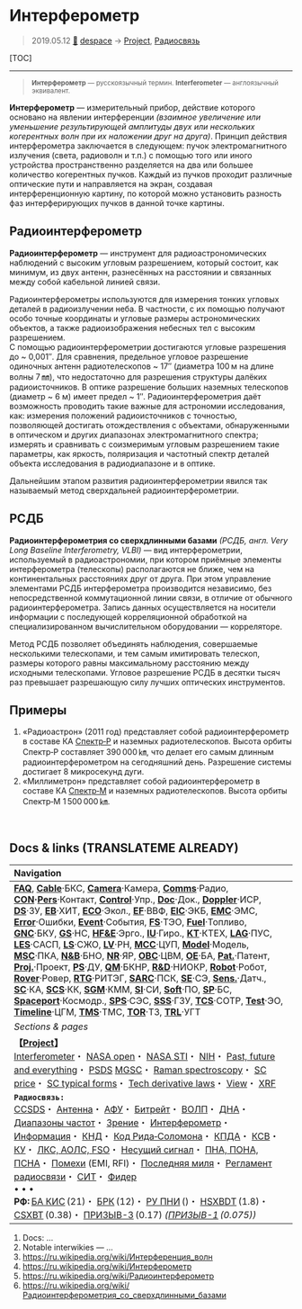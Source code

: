 # Интерферометр
> 2019.05.12 [🚀](../index/index.md) [despace](index.md) → [Project](project.md), [Радиосвязь](comms.md)

[TOC]

---

> <small>**Интерферометр** — русскоязычный термин. **Interferometer** — англоязычный эквивалент.</small>

**Интерферометр** — измерительный прибор, действие которого основано на явлении интерференции *(взаимное увеличение или уменьшение результирующей амплитуды двух или нескольких когерентных волн при их наложении друг на друга)*. Принцип действия интерферометра заключается в следующем: пучок электромагнитного излучения (света, радиоволн и т.п.) с помощью того или иного устройства пространственно разделяется на два или большее количество когерентных пучков. Каждый из пучков проходит различные оптические пути и направляется на экран, создавая интерференционную картину, по которой можно установить разность фаз интерферирующих пучков в данной точке картины.



## Радиоинтерферометр
**Радиоинтерферометр** — инструмент для радиоастрономических наблюдений с высоким угловым разрешением, который состоит, как минимум, из двух антенн, разнесённых на расстоянии и связанных между собой кабельной линией связи.

Радиоинтерферометры используются для измерения тонких угловых деталей в радиоизлучении неба. В частности, с их помощью получают особо точные координаты и угловые размеры астрономических объектов, а также радиоизображения небесных тел с высоким разрешением.  
С помощью радиоинтерферометрии достигаются угловые разрешения до ~ 0,001″. Для сравнения, предельное угловое разрешение одиночных антенн радиотелескопов ~ 17″ (диаметра 100 м на длине волны 7 ㎜), что недостаточно для разрешения структуры далёких радиоисточников. В оптике разрешение больших наземных телескопов (диаметр ~ 6 м) имеет предел ~ 1″. Радиоинтерферометрия даёт возможность проводить такие важные для астрономии исследования, как: измерения положений радиоисточников с точностью, позволяющей достигать отождествления с объектами, обнаруженными в оптическом и других диапазонах электромагнитного спектра; измерять и сравнивать с соизмеримым угловым разрешением такие параметры, как яркость, поляризация и частотный спектр деталей объекта исследования в радиодиапазоне и в оптике.

Дальнейшим этапом развития радиоинтерферометрии явился так называемый метод сверхдальней радиоинтерферометрии.



## РСДБ
**Радиоинтерферометрия со сверхдлинными базами** *(РСДБ, англ. Very Long Baseline Interferometry, VLBI)* — вид интерферометрии, используемый в радиоастрономии, при котором приёмные элементы интерферометра (телескопы) располагаются не ближе, чем на континентальных расстояниях друг от друга. При этом управление элементами РСДБ интерферометра производится независимо, без непосредственной коммутационной линии связи, в отличие от обычного радиоинтерферометра. Запись данных осуществляется на носители информации с последующей корреляционной обработкой на специализированном вычислительном оборудовании — корреляторе.

Метод РСДБ позволяет объединять наблюдения, совершаемые несколькими телескопами, и тем самым имитировать телескоп, размеры которого равны максимальному расстоянию между исходными телескопами. Угловое разрешение РСДБ в десятки тысяч раз превышает разрешающую силу лучших оптических инструментов.



## Примеры
   1. «Радиоастрон» (2011 год) представляет собой радиоинтерферометр в составе КА [Спектр‑Р](спектр_р.md) и наземных радиотелескопов. Высота орбиты Спектр‑Р составляет 390 000 ㎞, что делает его самым длинным радиоинтерферометром на сегодняшний день. Разрешение системы достигает 8 микросекунд дуги.
   1. «Миллиметрон» представляет собой радиоинтерферометр в составе КА [Спектр‑М](спектр_м.md) и наземных радиотелескопов. Высота орбиты Спектр‑М 1 500 000 ㎞.



<p style="page-break-after:always"> </p>

## Docs & links (TRANSLATEME ALREADY)
|Navigation|
|:--|
|**[FAQ](faq.md)**, **[Cable](cable.md)**·БКС, **[Camera](cam.md)**·Камера, **[Comms](comms.md)**·Радио, **[CON](contact.md)·[Pers](person.md)**·Контакт, **[Control](control.md)**·Упр., **[Doc](doc.md)**·Док., **[Doppler](doppler.md)**·ИСР, **[DS](ds.md)**·ЗУ, **[EB](eb.md)**·ХИТ, **[ECO](ecology.md)**·Экол., **[EF](ef.md)**·ВВФ, **[ElC](elc.md)**·ЭКБ, **[EMC](emc.md)**·ЭМС, **[Error](error.md)**·Ошибки, **[Event](event.md)**·События, **[FS](fs.md)**·ТЭО, **[Fuel](fuel.md)**·Топливо, **[GNC](gnc.md)**·БКУ, **[GS](scs.md)**·НС, **[HF&E](hfe.md)**·Эрго., **[IU](iu.md)**·Гиро., **[KT](kt.md)**·КТЕХ, **[LAG](lag.md)**·ПУC, **[LES](les.md)**·САСП, **[LS](ls.md)**·СЖО, **[LV](lv.md)**·РН, **[MCC](mcc.md)**·ЦУП, **[Model](model.md)**·Модель, **[MSC](sc.md)**·ПКА, **[N&B](nnb.md)**·БНО, **[NR](nr.md)**·ЯР, **[OBC](obc.md)**·ЦВМ, **[OE](oe.md)**·БА, **[Pat.](патент.md)**·Патент, **[Proj.](project.md)**·Проект, **[PS](ps.md)**·ДУ, **[QM](qm.md)**·БКНР, **[R&D](rnd.md)**·НИОКР, **[Robot](robotics.md)**·Робот, **[Rover](rover.md)**·Ровер, **[RTG](rtg.md)**·РИТЭГ, **[SARC](sarc.md)**·ПСК, **[SE](se.md)**·СЭ, **[Sens.](sensor.md)**·Датч., **[SC](sc.md)**·КА, **[SCS](scs.md)**·КК, **[SGM](sgm.md)**·КММ, **[SI](si.md)**·СИ, **[Soft](soft.md)**·ПО, **[SP](sp.md)**·БС, **[Spaceport](spaceport.md)**·Космодр., **[SPS](sps.md)**·СЭС, **[SSS](sss.md)**·ГЗУ, **[TCS](tcs.md)**·СОТР, **[Test](test.md)**·ЭО, **[Timeline](timeline.md)**·ЦГМ, **[TMS](tms.md)**·ТМС, **[TOR](tor.md)**·ТЗ, **[TRL](trl.md)**·УГТ|
|*Sections & pages*|
|**【[Project](project.md)】**<br> [Interferometer](interferometer.md)・ [NASA open](nasa_open.md)・ [NASA STI](nasa_sti.md)・ [NIH](nih.md)・ [Past, future and everything](pfaeverything.md)・ [PSDS](us_psds.md) [MGSC](mgsc.md)・ [Raman spectroscopy](raman_spsc.md)・ [SC price](sc_price.md)・ [SC typical forms](sc.md)・ [Tech derivative laws](td_laws.md)・ [View](view.md)・ [XRF](xrf.md)|
|**`Радиосвязь:`**<br> [CCSDS](ccsds.md)・ [Антенна](antenna.md)・ [АФУ](afdev.md)・ [Битрейт](bitrate.md)・ [ВОЛП](ofts.md)・ [ДНА](дна.md)・ [Диапазоны частот](rf.md)・ [Зрение](view.md)・ [Интерферометр](interferometer.md)・ [Информация](info.md)・ [КНД](directivity.md)・ [Код Рида‑Соломона](rsco.md)・ [КПДА](antenna_ap.md)・ [КСВ](swr.md)・ [КУ](ку.md)・ [ЛКС, АОЛС, FSO](fso.md)・ [Несущий сигнал](carrwave.md)・ [ПНА, ПОНА, ПСНА](aiad.md)・ [Помехи](emi.md) (EMI, RFI)・ [Последняя миля](last_mile.md)・ [Регламент радиосвязи](rf.md)・ [СИТ](etedp.md)・ [Фидер](feeder.md) <br>• • •<br> **РФ:** [БА КИС](ба_кис.md) (21)・ [БРК](brk_lav.md) (12)・ [РУ ПНИ](ру_пни.md) ()・ [HSXBDT](hsxbdt.md) (1.8)・ [CSXBT](csxbt.md) (0.38)・ [ПРИЗЫВ-3](prizyv_3.md) (0.17) *([ПРИЗЫВ-1](prizyv_1.md) (0.075))*|

   1. Docs: …
   1. Notable interwikies — …
   1. <https://ru.wikipedia.org/wiki/Интерференция_волн>
   1. <https://ru.wikipedia.org/wiki/Интерферометр>
   1. <https://ru.wikipedia.org/wiki/Радиоинтерферометр>
   1. <https://ru.wikipedia.org/wiki/Радиоинтерферометрия_со_сверхдлинными_базами>


